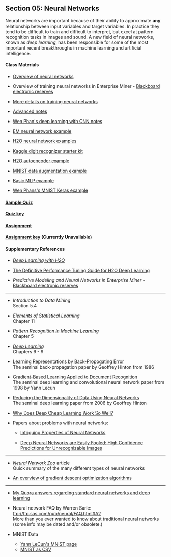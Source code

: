 ## Section 05: Neural Networks

Neural networks are important because of their ability to approximate **any** relationship between input variables and target variables. In practice they tend to be difficult to train and difficult to interpret, but excel at pattern recognition tasks in images and sound. A new field of neural networks, known as *deep learning*, has been responsible for some of the most important recent breakthroughs in machine learning and artificial intelligence.

#### Class Materials

* [Overview of neural networks](notes/instructor_notes.pdf)

* Overview of training neural networks in Enterprise Miner - [Blackboard electronic reserves](https://blackboard.gwu.edu)

* [More details on training neural networks](notes/tan_notes.pdf)

* [Advanced notes](notes/msba_2017_ml_week_2_FINAL.pdf)

* [Wen Phan's deep learning with CNN notes](notes/cnn-gwu.pdf)

* [EM neural network example](xml/05_neural_networks.xml)

* [H2O neural network examples](src/py_part_5_neural_networks.ipynb)

* [Kaggle digit recognizer starter kit](src/py_part_5_MNIST_DNN.ipynb)

* [H2O autoencoder example](src/py_part_5_MNIST_autoencoder.ipynb)

* [MNIST data augmentation example](src/py_part_5_MNIST_data_augmentation.ipynb)

* [Basic MLP example](src/py_part_5_basic_mlp_example.ipynb)

* [Wen Phans's MNIST Keras example](src/py_part_5_MNIST_keras_lenet.ipynb)

#### [Sample Quiz](quiz/sample/quiz_5.pdf)

#### [Quiz key](quiz/key/quiz_5_key.pdf)

#### [Assignment](assignment/assignment_5.pdf)

#### [Assignment key](assignment/key/assignment_5_key.pdf) (Currently Unavailable)

#### Supplementary References

* [*Deep Learning with H2O*](http://h2o-release.s3.amazonaws.com/h2o/rel-ueno/1/docs-website/h2o-docs/booklets/DeepLearningBooklet.pdf)

* [The Definitive Performance Tuning Guide for H2O Deep Learning](https://blog.h2o.ai/2015/02/deep-learning-performance/)

* *Predictive Modeling and Neural Networks in Enterprise Miner* -
[Blackboard electronic reserves](https://blackboard.gwu.edu)

***

* *Introduction to Data Mining*</br>
Section 5.4

* [*Elements of Statistical Learning*](https://web.stanford.edu/~hastie/ElemStatLearn/printings/ESLII_print12.pdf)</br>
Chapter 11

* [*Pattern Recognition in Machine Learning*](http://users.isr.ist.utl.pt/~wurmd/Livros/school/Bishop%20-%20Pattern%20Recognition%20And%20Machine%20Learning%20-%20Springer%20%202006.pdf)</br>
Chapter 5

* [*Deep Learning*](http://www.deeplearningbook.org/)</br>
Chapters 6 - 9

* [Learning Representations by Back-Propogating Error](http://www.cs.toronto.edu/~fritz/absps/naturebp.pdf)</br>
The seminal back-propagation paper by Geoffrey Hinton from 1986

* [Gradient-Based Learning Applied to Document Recognition](http://yann.lecun.com/exdb/publis/pdf/lecun-01a.pdf)</br>
The seminal deep learning and convolutional neural network paper from 1998 by Yann Lecun

* [Reducing the Dimensionality of Data Using Neural Networks](https://www.cs.toronto.edu/~hinton/science.pdf)</br>
The seminal deep learning paper from 2006 by Geoffrey Hinton

* [Why Does Deep Cheap Learning Work So Well?](https://arxiv.org/pdf/1608.08225.pdf)

* Papers about problems with neural networks:

  * [Intriguing Properties of Neural Networks](https://arxiv.org/pdf/1312.6199.pdf)

  * [Deep Neural Networks are Easily Fooled: High Confidence Predictions for Unrecognizable Images](http://arxiv.org/pdf/1412.1897v2.pdf)

***

* [*Neural Network Zoo*](http://www.asimovinstitute.org/neural-network-zoo/) article </br>
Quick summary of the many different types of neural networks

* [An overview of gradient descent optimization algorithms](http://sebastianruder.com/optimizing-gradient-descent/index.html)

***

* [My Quora answers regarding standard neural networks and deep learning](https://www.quora.com/profile/Patrick-Hall-4/answers/Artificial-Neural-Networks-ANNs)

* Neural network FAQ by Warren Sarle: ftp://ftp.sas.com/pub/neural/FAQ.html#A2 </br> More than you ever wanted to know about traditional neural networks (some info may be dated and/or obsolete.)

* MNIST Data

  * [Yann LeCun's MNIST page](http://yann.lecun.com/exdb/mnist/)
  * [MNIST as CSV](https://pjreddie.com/projects/mnist-in-csv/)
